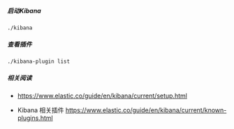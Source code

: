 ##### 启动Kibana

```
./kibana
```

##### 查看插件

```
./kibana-plugin list
```

##### 相关阅读

- https://www.elastic.co/guide/en/kibana/current/setup.html

- Kibana 相关插件 https://www.elastic.co/guide/en/kibana/current/known-plugins.html

